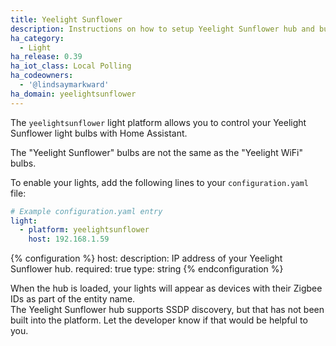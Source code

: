 ```yaml
---
title: Yeelight Sunflower
description: Instructions on how to setup Yeelight Sunflower hub and bulbs within Home Assistant.
ha_category:
  - Light
ha_release: 0.39
ha_iot_class: Local Polling
ha_codeowners:
  - '@lindsaymarkward'
ha_domain: yeelightsunflower
---
```


The `yeelightsunflower` light platform allows you to control your Yeelight Sunflower light bulbs with Home Assistant.

<div class='note warning'>
The "Yeelight Sunflower" bulbs are not the same as the "Yeelight WiFi" bulbs.
</div>

To enable your lights, add the following lines to your `configuration.yaml` file:

```yaml
# Example configuration.yaml entry
light:
  - platform: yeelightsunflower
    host: 192.168.1.59
```

{% configuration %}
host:
  description: IP address of your Yeelight Sunflower hub.
  required: true
  type: string
{% endconfiguration %}

<div class='note'>
When the hub is loaded, your lights will appear as devices with their Zigbee IDs as part of the entity name.
</div>

<div class='note warning'>
The Yeelight Sunflower hub supports SSDP discovery, but that has not been built into the platform. Let the developer know if that would be helpful to you.
</div>
